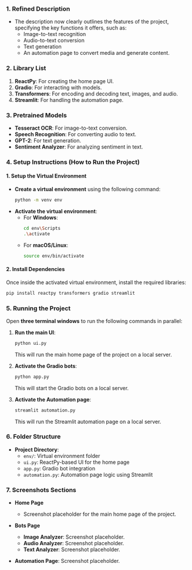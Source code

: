 ### 1. **Refined Description**
- The description now clearly outlines the features of the project, specifying the key functions it offers, such as:
  - Image-to-text recognition
  - Audio-to-text conversion
  - Text generation
  - An automation page to convert media and generate content.

### 2. **Library List**
1. **ReactPy**: For creating the home page UI.
2. **Gradio**: For interacting with models.
3. **Transformers**: For encoding and decoding text, images, and audio.
4. **Streamlit**: For handling the automation page.

### 3. **Pretrained Models**
- **Tesseract OCR**: For image-to-text conversion.
- **Speech Recognition**: For converting audio to text.
- **GPT-2**: For text generation.
- **Sentiment Analyzer**: For analyzing sentiment in text.

### 4. **Setup Instructions (How to Run the Project)**

#### 1. **Setup the Virtual Environment**
- **Create a virtual environment** using the following command:
  ```bash
  python -m venv env
  ```
- **Activate the virtual environment**:
  - For **Windows**:
    ```bash
    cd env\Scripts
    .\activate
    ```
  - For **macOS/Linux**:
    ```bash
    source env/bin/activate
    ```

#### 2. **Install Dependencies**
Once inside the activated virtual environment, install the required libraries:
```bash
pip install reactpy transformers gradio streamlit
```

### 5. **Running the Project**
Open **three terminal windows** to run the following commands in parallel:

1. **Run the main UI**:
   ```bash
   python ui.py
   ```
   This will run the main home page of the project on a local server.

2. **Activate the Gradio bots**:
   ```bash
   python app.py
   ```
   This will start the Gradio bots on a local server.

3. **Activate the Automation page**:
   ```bash
   streamlit automation.py
   ```
   This will run the Streamlit automation page on a local server.

### 6. **Folder Structure**
- **Project Directory**:
  - `env/`: Virtual environment folder
  - `ui.py`: ReactPy-based UI for the home page
  - `app.py`: Gradio bot integration
  - `automation.py`: Automation page logic using Streamlit

### 7. **Screenshots Sections**
- **Home Page**
  - Screenshot placeholder for the main home page of the project.
  
- **Bots Page**
  - **Image Analyzer**: Screenshot placeholder.
  - **Audio Analyzer**: Screenshot placeholder.
  - **Text Analyzer**: Screenshot placeholder.

- **Automation Page**: Screenshot placeholder.
